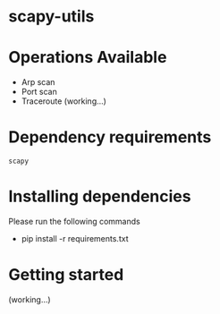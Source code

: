 # scapy-utils

# Operations Available

- Arp scan
- Port scan
- Traceroute (working...)

# Dependency requirements 

```
scapy
```

# Installing dependencies

Please run the following commands

- pip install -r requirements.txt


# Getting started

(working...)
